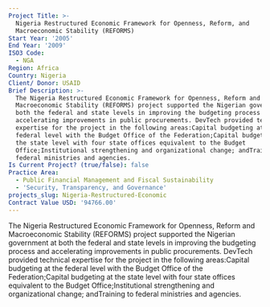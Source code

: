 ```yaml
---
Project Title: >-
  Nigeria Restructured Economic Framework for Openness, Reform, and
  Macroeconomic Stability (REFORMS)
Start Year: '2005'
End Year: '2009'
ISO3 Code:
  - NGA
Region: Africa
Country: Nigeria
Client/ Donor: USAID
Brief Description: >-
  The Nigeria Restructured Economic Framework for Openness, Reform and
  Macroeconomic Stability (REFORMS) project supported the Nigerian government at
  both the federal and state levels in improving the budgeting process and
  accelerating improvements in public procurements. DevTech provided technical
  expertise for the project in the following areas:Capital budgeting at the
  federal level with the Budget Office of the Federation;Capital budgeting at
  the state level with four state offices equivalent to the Budget
  Office;Institutional strengthening and organizational change; andTraining to
  federal ministries and agencies.
Is Current Project? (true/false): false
Practice Area:
  - Public Financial Management and Fiscal Sustainability
  - 'Security, Transparency, and Governance'
projects_slug: Nigeria-Restructured-Economic
Contract Value USD: '94766.00'
---
```

The Nigeria Restructured Economic Framework for Openness, Reform and Macroeconomic Stability (REFORMS) project supported the Nigerian government at both the federal and state levels in improving the budgeting process and accelerating improvements in public procurements. DevTech provided technical expertise for the project in the following areas:Capital budgeting at the federal level with the Budget Office of the Federation;Capital budgeting at the state level with four state offices equivalent to the Budget Office;Institutional strengthening and organizational change; andTraining to federal ministries and agencies.